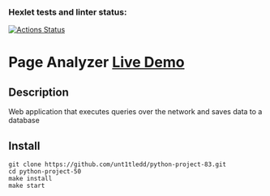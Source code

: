 ### Hexlet tests and linter status:
[![Actions Status](https://github.com/unt1tledd/python-project-83/workflows/hexlet-check/badge.svg)](https://github.com/unt1tledd/python-project-83/actions)

# Page Analyzer <a href=https://python-project-83-production-56f9.up.railway.app>Live Demo</a>

## Description
Web application that executes queries over the network and saves data to a database

## Install
```
git clone https://github.com/unt1tledd/python-project-83.git
cd python-project-50
make install
make start
```
